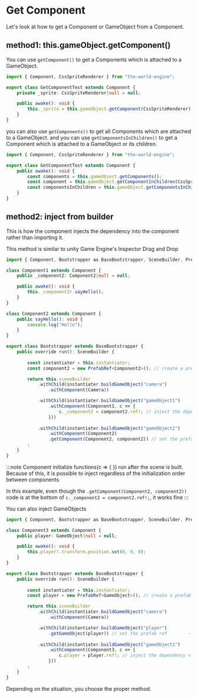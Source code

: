 # Get Component

Let's look at how to get a Component or GameObject from a Component.

## method1: this.gameObject.getComponent()

You can use `getComponent()` to get a Components which is attached to a GameObject.

```typescript
import { Component, CssSpriteRenderer } from "the-world-engine";

export class GetComponentTest extends Component {
    private _sprite: CssSpriteRenderer|null = null;

    public awake(): void {
        this._sprite = this.gameObject.getComponent(CssSpriteRenderer);
    }
}
```

you can also use `getComponents()` to get all Components which are attached to a GameObject.
and you can use `getComponentsInChildren()` to get a Component which is attached to a GameObject or its children.
```typescript
import { Component, CssSpriteRenderer } from "the-world-engine";

export class GetComponentTest extends Component {
    public awake(): void {
        const components = this.gameObject.getComponents();
        const component = this.gameObject.getComponentInChildren(CssSpriteRenderer);
        const componentsInChildren = this.gameObject.getComponentsInChildren(CssSpriteRenderer);
    }
}
```

## method2: inject from builder

This is how the component injects the dependency into the component rather than importing it.

This method is similar to unity Game Engine's Inspector Drag and Drop

```typescript
import { Component, Bootstrapper as BaseBootstrapper, SceneBuilder, PrefabRef, Camera } from "the-world-engine";

class Component1 extends Component {
    public _component2: Component2|null = null;

    public awake(): void {
        this._component2!.sayHello();
    }
}

class Component2 extends Component {
    public sayHello(): void {
        console.log("Hello");
    }
}

export class Bootstrapper extends BaseBootstrapper {
    public override run(): SceneBuilder {
        
        const instantiater = this.instantiater;
        const component2 = new PrefabRef<Component2>(); // create a prefab ref

        return this.sceneBuilder
            .withChild(instantiater.buildGameObject("camera")
                .withComponent(Camera))

            .withChild(instantiater.buildGameObject("gameObject1")
                .withComponent(Component1, c => {
                    c._component2 = component2.ref!; // inject the dependency  <---------
                }))                                                                    //|
                                                                                       //|
            .withChild(instantiater.buildGameObject("gameObject2")                     //|
                .withComponent(Component2)                                             //|
                .getComponent(Component2, component2)) // set the prefab ref    --------->
        ;
    }
}
```

:::note
Component initialize functions(c => { }) run after the scene is built.
Because of this, it is possible to inject regardless of the initialization order between components

In this example, even though the `.getComponent(Component2, component2))` code is at the bottom of `c._component2 = component2.ref!;`, it works fine
:::

You can also inject GameObjects

```typescript
import { Component, Bootstrapper as BaseBootstrapper, SceneBuilder, PrefabRef, Camera, GameObject } from "the-world-engine";

class Component3 extends Component {
    public player: GameObject|null = null;

    public awake(): void {
        this.player!.transform.position.set(0, 0, 0);
    }
}

export class Bootstrapper extends BaseBootstrapper {
    public override run(): SceneBuilder {
        
        const instantiater = this.instantiater;
        const player = new PrefabRef<GameObject>(); // create a prefab ref

        return this.sceneBuilder
            .withChild(instantiater.buildGameObject("camera")
                .withComponent(Camera))

            .withChild(instantiater.buildGameObject("player")
                .getGameObject(player)) // set the prefab ref        --------->
                                                                            //|
            .withChild(instantiater.buildGameObject("gameObject1")          //|
                .withComponent(Component3, c => {                           //|
                    c.player = player.ref!; // inject the dependency <---------
                }))
        ;
    }
}
```

Depending on the situation, you choose the proper method.
